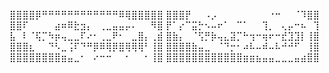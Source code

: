 ⣿⣿⣿⣿⡿⠛⠛⠛⠛⠛⠛⠛⠛⠛⠛⠛⠛⠿⢿⣿⣿⣿⣿⣿
⣿⣿⣿⡟⠀⠀⠠⡠⠀⠀⠀⠀⠀⠀⠀⠀⠐⠒⠀⠀⠈⠹⣿⣿
⣿⣿⠏⠀⠀⠀⠀⣴⠶⠿⣗⣲⡄⠀⢀⣀⣤⣤⡤⠄⠀⠀⠻⣿
⡟⠁⡔⠉⣭⡓⠢⠤⠖⠁⠀⠉⠁⠀⠀⢹⡀⠀⢄⡤⠒⠦⠀⢹
⣧⠀⠇⠈⢯⡉⠳⡶⢤⣀⣀⠏⠔⠂⢀⣀⠟⠂⠀⣀⣿⡄⢀⣾
⣿⣷⡄⠀⠈⢫⡛⡷⢤⣄⣽⡉⠓⢲⠒⢶⠖⠒⣞⣹⣹⡇⢸⣿
⣿⣿⣿⣆⠀⠀⠙⠣⣀⢨⠏⠙⠛⡿⠿⢿⡿⣿⢿⢿⢿⠃⢸⣿
⣿⣿⣿⣿⣷⣤⣀⠀⠈⠙⡒⠂⠴⠧⠤⠾⠤⠧⠚⠚⠋⠀⢸⣿
⣿⣿⣿⣿⣿⣿⣿⣿⣶⣤⣀⠂⠀⠔⠒⠒⠀⠀⠂⠀⠀⠂⢸⣿
⣿⣿⣿⣿⣿⣿⣿⣿⣿⣿⣿⣿⣶⣶⣦⣤⣤⣀⣀⣀⣤⣴⣿⣿
